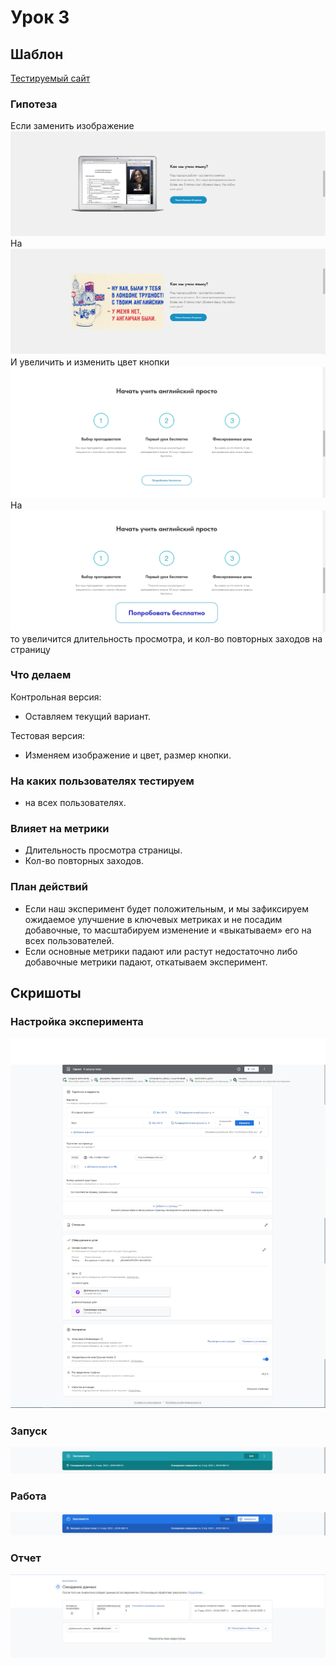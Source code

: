 # Урок 3

## Шаблон

[Тестируемый сайт](http://uchihalayva.tilda.ws/)

### Гипотеза

Если заменить изображение
![До](P1.png)
На
![До](P2.png)
И увеличить и изменить цвет кнопки
![До](P3.png)
На
![До](P4.png)
то увеличится длительность просмотра, и кол-во повторных заходов на страницу  

### Что делаем

Контрольная версия:

- Оставляем текущий вариант.

Тестовая версия:

- Изменяем изображение и цвет, размер кнопки.

### На каких пользователях тестируем

- на всех пользователях.

### Влияет на метрики

- Длительность просмотра страницы.  
- Кол-во повторных заходов.

### План действий

- Если наш эксперимент будет положительным, и мы зафиксируем ожидаемое улучшение в ключевых метриках и не посадим добавочные, то масштабируем изменение и «выкатываем» его на всех пользователей.  
- Если основные метрики падают или растут недостаточно либо добавочные метрики падают, откатываем эксперимент.

## Скришоты

### Настройка эксперимента

![Изи](Screen1.jpg)

### Запуск

![Изи](Screen2.jpg)

### Работа

![Изи](Screen3.jpg)

### Отчет

![Изи](Screen4.jpg)
